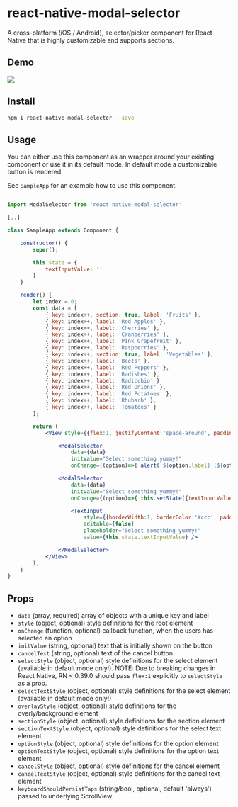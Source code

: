 # react-native-modal-selector
A cross-platform (iOS / Android), selector/picker component for React Native that is highly customizable and supports sections.

## Demo

<img src="https://raw.githubusercontent.com/d-a-n/react-native-modal-picker/master/docs/demo.gif" />

## Install

```sh
npm i react-native-modal-selector --save
```

## Usage

You can either use this component as an wrapper around your existing component or use it in its default mode. In default mode a customizable button is rendered.

See `SampleApp` for an example how to use this component.

```jsx

import ModalSelector from 'react-native-modal-selector'

[..]

class SampleApp extends Component {

    constructor() {
        super();

        this.state = {
            textInputValue: ''
        }
    }

    render() {
        let index = 0;
        const data = [
            { key: index++, section: true, label: 'Fruits' },
            { key: index++, label: 'Red Apples' },
            { key: index++, label: 'Cherries' },
            { key: index++, label: 'Cranberries' },
            { key: index++, label: 'Pink Grapefruit' },
            { key: index++, label: 'Raspberries' },
            { key: index++, section: true, label: 'Vegetables' },
            { key: index++, label: 'Beets' },
            { key: index++, label: 'Red Peppers' },
            { key: index++, label: 'Radishes' },
            { key: index++, label: 'Radicchio' },
            { key: index++, label: 'Red Onions' },
            { key: index++, label: 'Red Potatoes' },
            { key: index++, label: 'Rhubarb' },
            { key: index++, label: 'Tomatoes' }
        ];

        return (
            <View style={{flex:1, justifyContent:'space-around', padding:50}}>

                <ModalSelector
                    data={data}
                    initValue="Select something yummy!"
                    onChange={(option)=>{ alert(`${option.label} (${option.key}) nom nom nom`) }} />

                <ModalSelector
                    data={data}
                    initValue="Select something yummy!"
                    onChange={(option)=>{ this.setState({textInputValue:option.label})}}>

                    <TextInput
                        style={{borderWidth:1, borderColor:'#ccc', padding:10, height:30}}
                        editable={false}
                        placeholder="Select something yummy!"
                        value={this.state.textInputValue} />

                </ModalSelector>
            </View>
        );
    }
}
```

## Props

*   `data` (array, required) array of objects with a unique key and label
*   `style` (object, optional) style definitions for the root element
*   `onChange` (function, optional) callback function, when the users has selected an option
*   `initValue` (string, optional) text that is initially shown on the button
*   `cancelText` (string, optional) text of the cancel button
*   `selectStyle` (object, optional) style definitions for the select element (available in default mode only!).
NOTE: Due to breaking changes in React Native, RN < 0.39.0 should pass `flex:1` explicitly to `selectStyle` as a prop.
*   `selectTextStyle` (object, optional) style definitions for the select element (available in default mode only!)
*   `overlayStyle` (object, optional) style definitions for the overly/background element
*   `sectionStyle` (object, optional) style definitions for the section element
*   `sectionTextStyle` (object, optional) style definitions for the select text element
*   `optionStyle` (object, optional) style definitions for the option element
*   `optionTextStyle` (object, optional) style definitions for the option text element
*   `cancelStyle` (object, optional) style definitions for the cancel element
*   `cancelTextStyle` (object, optional) style definitions for the cancel text element
*   `keyboardShouldPersistTaps` (string/bool, optional, default 'always') passed to underlying ScrollView
